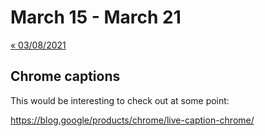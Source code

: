 # March 15 - March 21

[« 03/08/2021](0308.md)

## Chrome captions

This would be interesting to check out at some point:

https://blog.google/products/chrome/live-caption-chrome/
